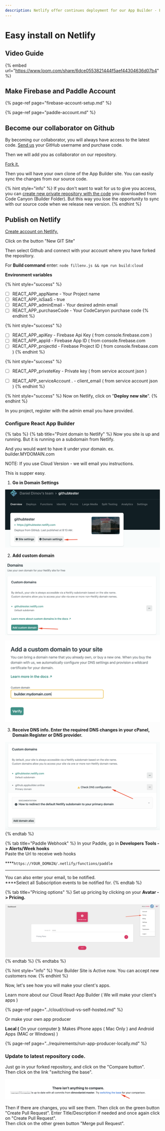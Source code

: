 ```yaml
---
description: Netlify offer continues deployment for our App Builder - For free.
---
```


# Easy install on Netlify

## Video Guide

{% embed url="https://www.loom.com/share/6dce0553821444f5aef44304636d07b4" %}



## Make Firebase and Paddle Account

{% page-ref page="firebase-account-setup.md" %}

{% page-ref page="paddle-account.md" %}

## Become our collaborator on Github

By becoming our collaborator, you will always have access to the latest code. [Send us](https://help.mobidonia.com/#reactappbuilder) your GitHub username and purchase code. 

Then we will add you as collaborator on our repository.

[Fork it. ](https://help.github.com/en/github/getting-started-with-github/fork-a-repo)

Then you will have your own clone of the App Builder site. You can easily sync the changes from our source code.

{% hint style="info" %}
If you don't want to wait for us to give you access, you can [create new private repository with the code](https://www.softwarelab.it/2018/10/12/adding-an-existing-project-to-github-using-the-command-line/) you downloaded from Code Canyon \(Builder Folder\). But this way you lose the opportunity to sync with our source code when we release new version. 
{% endhint %}

## Publish on Netlify

[Create account on Netlify.](https://www.netlify.com/)

Click on the button "New GIT Site" 

Then select Github and connect with your account where you have forked the repository. 

For **Build command** enter: `node fillenv.js && npm run build:cloud`

**Environment variables**

{% hint style="success" %}
* [ ] REACT\_APP\_appName              - Your Project name
* [ ] REACT\_APP\_isSaaS                    - true
* [ ] REACT\_APP\_adminEmail           - Your desired admin email
* [ ] REACT\_APP\_purchaseCode      - Your CodeCanyon purchase code
{% endhint %}

{% hint style="success" %}
* [ ] REACT\_APP\_apiKey                    - Firebase Api Key \( from console.firebase.com \)
* [ ] REACT\_APP\_appId                      - Firebase App ID \( from console.firebase.com
* [ ] REACT\_APP\_projectId                - Firebase Project ID \( from console.firebase.com \)
{% endhint %}

{% hint style="success" %}
* [ ] REACT\_APP\_privateKey             - Private key \( from service account json \)
* [ ] REACT\_APP\_serviceAccount . - client\_email \( from service account json \)
{% endhint %}



{% hint style="success" %}
Now on Netlify, click on "**Deploy new site**". 
{% endhint %}

In you project, register with the admin email you have provided. 

### 

### Configure React App Builder

{% tabs %}
{% tab title="Point domain to Netlify" %}
Now you site is up and running. But it is running on a subdomain from Netlify. 

And you would want to have it under your domain. ex. builder.MYDOMAIN.com

NOTE: If you use Cloud Version - we will email you instructions. 

This is supper easy.  

1. **Go in Domain Settings**

![](../.gitbook/assets/doman_settings.png)

2. **Add custom domain**

![](../.gitbook/assets/add_custom%20%281%29.png)

![](../.gitbook/assets/entering.png)

3. **Receive DNS info. Enter the required DNS changes in your cPanel, Domain Register or DNS provider.**

![](../.gitbook/assets/dns_info.png)
{% endtab %}

{% tab title="Paddle Webhook" %}
In your Paddle, go in **Developers Tools - &gt; Alerts/Week hooks**  
Paste the Url to receive web hooks   
  
****`https://YOUR_DOMAIN/.netlify/functions/paddle`  
****

You can also enter your email, to be notified.  
****Select all Subscription events to be notified for.
{% endtab %}

{% tab title="Pricing options" %}
Set up pricing by clicking on your **Avatar -&gt; Pricing.** 

![](../.gitbook/assets/pricing.png)
{% endtab %}
{% endtabs %}

{% hint style="info" %}
Your Builder Site is Active now. You can accept new customers now.
{% endhint %}

Now, let's see how you will make your client's apps. 

Learn more about our Cloud React App Builder \( We will make your client's apps \)

{% page-ref page="../cloud/cloud-vs-self-hosted.md" %}

Or make your own app producer 

**Local \(** On your computer **\)**: Makes iPhone apps \( Mac Only \) and Android Apps \(MAC or Windows\) \)   


{% page-ref page="../requirements/run-app-producer-locally.md" %}



### Update to latest repository code.

Just go in your forked repository, and click on the "Compare button".    
Then click on the link "switching the base".

![](../.gitbook/assets/switch.png)

Then if there are changes, you will see them. Then click on the  green button "Create Pull Request". Enter Title/Description if needed and once again click on "Create Pull Request".  
Then click on the other green button "Merge pull Request".



